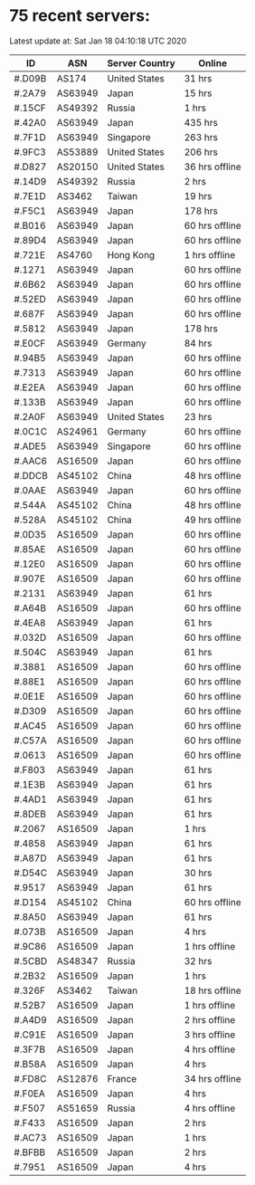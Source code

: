 # 75 recent servers:

Latest update at: Sat Jan 18 04:10:18 UTC 2020

| ID | ASN | Server Country | Online |
| -- | --- | -------------- | ------ |
| #.D09B | AS174 | United States | 31 hrs |
| #.2A79 | AS63949 | Japan | 15 hrs |
| #.15CF | AS49392 | Russia | 1 hrs |
| #.42A0 | AS63949 | Japan | 435 hrs |
| #.7F1D | AS63949 | Singapore | 263 hrs |
| #.9FC3 | AS53889 | United States | 206 hrs |
| #.D827 | AS20150 | United States | 36 hrs offline |
| #.14D9 | AS49392 | Russia | 2 hrs |
| #.7E1D | AS3462 | Taiwan | 19 hrs |
| #.F5C1 | AS63949 | Japan | 178 hrs |
| #.B016 | AS63949 | Japan | 60 hrs offline |
| #.89D4 | AS63949 | Japan | 60 hrs offline |
| #.721E | AS4760 | Hong Kong | 1 hrs offline |
| #.1271 | AS63949 | Japan | 60 hrs offline |
| #.6B62 | AS63949 | Japan | 60 hrs offline |
| #.52ED | AS63949 | Japan | 60 hrs offline |
| #.687F | AS63949 | Japan | 60 hrs offline |
| #.5812 | AS63949 | Japan | 178 hrs |
| #.E0CF | AS63949 | Germany | 84 hrs |
| #.94B5 | AS63949 | Japan | 60 hrs offline |
| #.7313 | AS63949 | Japan | 60 hrs offline |
| #.E2EA | AS63949 | Japan | 60 hrs offline |
| #.133B | AS63949 | Japan | 60 hrs offline |
| #.2A0F | AS63949 | United States | 23 hrs |
| #.0C1C | AS24961 | Germany | 60 hrs offline |
| #.ADE5 | AS63949 | Singapore | 60 hrs offline |
| #.AAC6 | AS16509 | Japan | 60 hrs offline |
| #.DDCB | AS45102 | China | 48 hrs offline |
| #.0AAE | AS63949 | Japan | 60 hrs offline |
| #.544A | AS45102 | China | 48 hrs offline |
| #.528A | AS45102 | China | 49 hrs offline |
| #.0D35 | AS16509 | Japan | 60 hrs offline |
| #.85AE | AS16509 | Japan | 60 hrs offline |
| #.12E0 | AS16509 | Japan | 60 hrs offline |
| #.907E | AS16509 | Japan | 60 hrs offline |
| #.2131 | AS63949 | Japan | 61 hrs |
| #.A64B | AS16509 | Japan | 60 hrs offline |
| #.4EA8 | AS63949 | Japan | 61 hrs |
| #.032D | AS16509 | Japan | 60 hrs offline |
| #.504C | AS63949 | Japan | 61 hrs |
| #.3881 | AS16509 | Japan | 60 hrs offline |
| #.88E1 | AS16509 | Japan | 60 hrs offline |
| #.0E1E | AS16509 | Japan | 60 hrs offline |
| #.D309 | AS16509 | Japan | 60 hrs offline |
| #.AC45 | AS16509 | Japan | 60 hrs offline |
| #.C57A | AS16509 | Japan | 60 hrs offline |
| #.0613 | AS16509 | Japan | 60 hrs offline |
| #.F803 | AS63949 | Japan | 61 hrs |
| #.1E3B | AS63949 | Japan | 61 hrs |
| #.4AD1 | AS63949 | Japan | 61 hrs |
| #.8DEB | AS63949 | Japan | 61 hrs |
| #.2067 | AS16509 | Japan | 1 hrs |
| #.4858 | AS63949 | Japan | 61 hrs |
| #.A87D | AS63949 | Japan | 61 hrs |
| #.D54C | AS63949 | Japan | 30 hrs |
| #.9517 | AS63949 | Japan | 61 hrs |
| #.D154 | AS45102 | China | 60 hrs offline |
| #.8A50 | AS63949 | Japan | 61 hrs |
| #.073B | AS16509 | Japan | 4 hrs |
| #.9C86 | AS16509 | Japan | 1 hrs offline |
| #.5CBD | AS48347 | Russia | 32 hrs |
| #.2B32 | AS16509 | Japan | 1 hrs |
| #.326F | AS3462 | Taiwan | 18 hrs offline |
| #.52B7 | AS16509 | Japan | 1 hrs offline |
| #.A4D9 | AS16509 | Japan | 2 hrs offline |
| #.C91E | AS16509 | Japan | 3 hrs offline |
| #.3F7B | AS16509 | Japan | 4 hrs offline |
| #.B58A | AS16509 | Japan | 4 hrs |
| #.FD8C | AS12876 | France | 34 hrs offline |
| #.F0EA | AS16509 | Japan | 4 hrs |
| #.F507 | AS51659 | Russia | 4 hrs offline |
| #.F433 | AS16509 | Japan | 2 hrs |
| #.AC73 | AS16509 | Japan | 1 hrs |
| #.BFBB | AS16509 | Japan | 2 hrs |
| #.7951 | AS16509 | Japan | 4 hrs |

